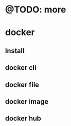 # @TODO: more

# docker
## install


## docker cli




## docker file



## docker image

## docker hub


## 


